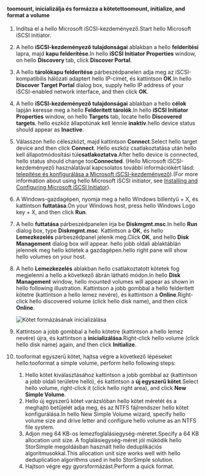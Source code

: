 <!--author=SharS last changed: 9/17/15-->

#### <a name="toomount-initialize-and-format-a-volume"></a><span data-ttu-id="d2b48-101">toomount, inicializálja és formázza a kötetet</span><span class="sxs-lookup"><span data-stu-id="d2b48-101">toomount, initialize, and format a volume</span></span>
1. <span data-ttu-id="d2b48-102">Indítsa el a hello Microsoft iSCSI-kezdeményező.</span><span class="sxs-lookup"><span data-stu-id="d2b48-102">Start hello Microsoft iSCSI initiator.</span></span>
2. <span data-ttu-id="d2b48-103">A hello **iSCSI-kezdeményező tulajdonságai** ablakban a hello **felderítési** lapra, majd **kapu felderítése**.</span><span class="sxs-lookup"><span data-stu-id="d2b48-103">In hello **iSCSI Initiator Properties** window, on hello **Discovery** tab, click **Discover Portal**.</span></span>
3. <span data-ttu-id="d2b48-104">A hello **tárolókapu felderítése** párbeszédpanelen adja meg az iSCSI-kompatibilis hálózati adaptert hello IP-címét, és kattintson **OK**.</span><span class="sxs-lookup"><span data-stu-id="d2b48-104">In hello **Discover Target Portal** dialog box, supply hello IP address of your iSCSI-enabled network interface, and then click **OK**.</span></span> 
4. <span data-ttu-id="d2b48-105">A hello **iSCSI-kezdeményező tulajdonságai** ablakban a hello **célok** lapján keresse meg a hello **Felderített tárolók**.</span><span class="sxs-lookup"><span data-stu-id="d2b48-105">In hello **iSCSI Initiator Properties** window, on hello **Targets** tab, locate hello **Discovered targets**.</span></span> <span data-ttu-id="d2b48-106">hello eszköz állapotúnak kell lennie **inaktív**.</span><span class="sxs-lookup"><span data-stu-id="d2b48-106">hello device status should appear as **Inactive**.</span></span>
5. <span data-ttu-id="d2b48-107">Válasszon hello céleszközt, majd kattintson **Connect**.</span><span class="sxs-lookup"><span data-stu-id="d2b48-107">Select hello target device and then click **Connect**.</span></span> <span data-ttu-id="d2b48-108">Hello eszköz csatlakoztatása után hello kell állapotmódosítási túl**csatlakoztatva**.</span><span class="sxs-lookup"><span data-stu-id="d2b48-108">After hello device is connected, hello status should change too**Connected**.</span></span> <span data-ttu-id="d2b48-109">(Hello Microsoft iSCSI-kezdeményező használatával kapcsolatos további információkért lásd: [telepítése és konfigurálása a Microsoft iSCSI-kezdeményező][1]).</span><span class="sxs-lookup"><span data-stu-id="d2b48-109">(For more information about using hello Microsoft iSCSI initiator, see [Installing and Configuring Microsoft iSCSI Initiator][1]).</span></span>
6. <span data-ttu-id="d2b48-110">A Windows-gazdagépen, nyomja meg a hello Windows billentyű + X, és kattintson **futtatása**.</span><span class="sxs-lookup"><span data-stu-id="d2b48-110">On your Windows host, press hello Windows Logo key + X, and then click **Run**.</span></span> 
7. <span data-ttu-id="d2b48-111">A hello **futtatása** párbeszédpanelen írja be **Diskmgmt.msc**.</span><span class="sxs-lookup"><span data-stu-id="d2b48-111">In hello **Run** dialog box, type **Diskmgmt.msc**.</span></span> <span data-ttu-id="d2b48-112">Kattintson a **OK**, és hello **Lemezkezelés** párbeszédpanel jelenik meg.</span><span class="sxs-lookup"><span data-stu-id="d2b48-112">Click **OK**, and hello **Disk Management** dialog box will appear.</span></span> <span data-ttu-id="d2b48-113">hello jobb oldali ablaktáblán jelennek meg hello kötetek a gazdagépen.</span><span class="sxs-lookup"><span data-stu-id="d2b48-113">hello right pane will show hello volumes on your host.</span></span>
8. <span data-ttu-id="d2b48-114">A hello **Lemezkezelés** ablakban hello csatlakoztatott kötetek fog megjelenni a hello a következő ábrán látható módon.</span><span class="sxs-lookup"><span data-stu-id="d2b48-114">In hello **Disk Management** window, hello mounted volumes will appear as shown in hello following illustration.</span></span> <span data-ttu-id="d2b48-115">Kattintson a jobb gombbal a hello felderített kötetre (kattintson a hello lemez nevére), és kattintson a **Online**.</span><span class="sxs-lookup"><span data-stu-id="d2b48-115">Right-click hello discovered volume (click hello disk name), and then click **Online**.</span></span>
   
     ![Kötet formázásának inicializálása](./media/storsimple-8000-mount-initialize-format-volume/step7initializeformatvolume.png) 
9. <span data-ttu-id="d2b48-117">Kattintson a jobb gombbal a hello kötetre (kattintson a hello lemez nevére) újra, és kattintson a **inicializálása**.</span><span class="sxs-lookup"><span data-stu-id="d2b48-117">Right-click hello volume (click hello disk name) again, and then click **Initialize**.</span></span>
10. <span data-ttu-id="d2b48-118">tooformat egyszerű kötet, hajtsa végre a következő lépéseket hello:</span><span class="sxs-lookup"><span data-stu-id="d2b48-118">tooformat a simple volume, perform hello following steps:</span></span>
    
    1. <span data-ttu-id="d2b48-119">Hello kötet kiválasztásához kattintson a jobb gombbal az (kattintson a jobb oldali területre hello), és kattintson a **új egyszerű kötet**.</span><span class="sxs-lookup"><span data-stu-id="d2b48-119">Select hello volume, right-click it (click hello right area), and click **New Simple Volume**.</span></span>
    2. <span data-ttu-id="d2b48-120">Hello új egyszerű kötet varázslóban hello kötet méretét és a meghajtó betűjelét adja meg, és az NTFS fájlrendszer hello kötet konfigurálása.</span><span class="sxs-lookup"><span data-stu-id="d2b48-120">In hello New Simple Volume wizard, specify hello volume size and drive letter and configure hello volume as an NTFS file system.</span></span>
    3. <span data-ttu-id="d2b48-121">Adjon meg 64 KB-os lemezfoglalásiegység-méretet.</span><span class="sxs-lookup"><span data-stu-id="d2b48-121">Specify a 64 KB allocation unit size.</span></span> <span data-ttu-id="d2b48-122">A foglalásiegység-méret jól működik hello StorSimple megoldásban használt hello deduplikációs algoritmusokkal.</span><span class="sxs-lookup"><span data-stu-id="d2b48-122">This allocation unit size works well with hello deduplication algorithms used in hello StorSimple solution.</span></span>
    4. <span data-ttu-id="d2b48-123">Hajtson végre egy gyorsformázást.</span><span class="sxs-lookup"><span data-stu-id="d2b48-123">Perform a quick format.</span></span>

<!--Link references-->
[1]: https://technet.microsoft.com/library/ee338480(WS.10).aspx
